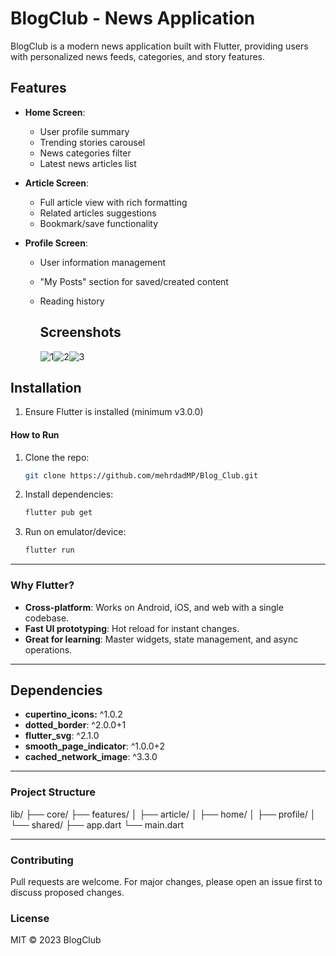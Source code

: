 # BlogClub - News Application

BlogClub is a modern news application built with Flutter, providing users with personalized news feeds, categories, and story features.

## Features

- **Home Screen**:
  - User profile summary
  - Trending stories carousel
  - News categories filter
  - Latest news articles list

- **Article Screen**: 
  - Full article view with rich formatting
  - Related articles suggestions
  - Bookmark/save functionality
    


- **Profile Screen**:  
  - User information management
  - "My Posts" section for saved/created content
  - Reading history
    

    ## Screenshots

     ![1](https://github.com/user-attachments/assets/866b09b5-87ef-4397-8365-6367980b5d7a)![2](https://github.com/user-attachments/assets/94ab88f3-396a-4f8b-bcf0-39d4aa9afcde)![3](https://github.com/user-attachments/assets/6c70209d-43ac-4fa2-831d-ebaf46266bea)


## Installation

1. Ensure Flutter is installed (minimum v3.0.0)

#### **How to Run**  
1. Clone the repo:  
   ```bash
   git clone https://github.com/mehrdadMP/Blog_Club.git
   ```  
2. Install dependencies:  
   ```bash
   flutter pub get
   ```  
3. Run on emulator/device:  
   ```bash
   flutter run
   ```  

---

### **Why Flutter?**  
- **Cross-platform**: Works on Android, iOS, and web with a single codebase.  
- **Fast UI prototyping**: Hot reload for instant changes.  
- **Great for learning**: Master widgets, state management, and async operations.  

---

## Dependencies
- **cupertino_icons:** ^1.0.2
- **dotted_border**: ^2.0.0+1
- **flutter_svg**: ^2.1.0
- **smooth_page_indicator**: ^1.0.0+2
- **cached_network_image**: ^3.3.0

---

### Project Structure  
lib/
├── core/
├── features/
│   ├── article/
│   ├── home/
│   ├── profile/
│   └── shared/
├── app.dart
└── main.dart

---  

### Contributing
Pull requests are welcome. For major changes, please open an issue first to discuss proposed changes.

### License  
MIT © 2023 BlogClub
